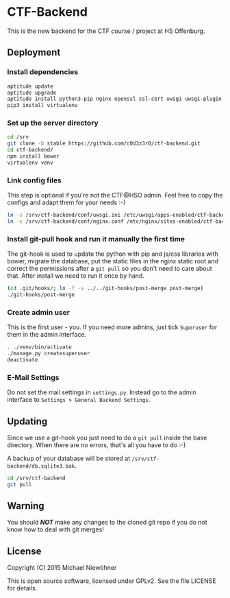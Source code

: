 # CTF-Backend

This is the new backend for the CTF course / project at HS Offenburg.


## Deployment

### Install dependencies

~~~sh
aptitude update
aptitude upgrade
aptitude install python3-pip nginx openssl ssl-cert uwsgi uwsgi-plugin-python3 nodejs-legacy npm
pip3 install virtualenv
~~~

### Set up the server directory

~~~sh
cd /srv
git clone -b stable https://github.com/c0d3z3r0/ctf-backend.git
cd ctf-backend/
npm install bower
virtualenv venv
~~~

### Link config files

This step is optional if you're not the CTF@HSO admin. Feel free to copy the
configs and adapt them for your needs :-)

~~~sh
ln -s /srv/ctf-backend/conf/uwsgi.ini /etc/uwsgi/apps-enabled/ctf-backend.ini
ln -s /srv/ctf-backend/conf/nginx.conf /etc/nginx/sites-enabled/ctf-backend
~~~

### Install git-pull hook and run it manually the first time

The git-hook is used to update the python with pip and js/css libraries with bower, migrate the database, put the static files in the nginx static root and correct the permissions after a `git pull` so you don't need to care about that. After install we need to run it once by hand.

~~~sh
(cd .git/hooks/; ln -f -s ../../git-hooks/post-merge post-merge)
./git-hooks/post-merge
~~~

### Create admin user

This is the first user - you. If you need more admins, just tick `Superuser` for them in the admin interface.

~~~sh
. ./venv/bin/activate
./manage.py createsuperuser
deactivate
~~~

### E-Mail Settings

Do not set the mail settings in `settings.py`. Instead go to the admin interface to `Settings > General Backend Settings`.

## Updating

Since we use a git-hook you just need to do a `git pull` inside the base directory. When there are no errors, that's all you have to do :-)

A backup of your database will be stored at `/srv/ctf-backend/db.sqlite3.bak`.

~~~sh
cd /srv/ctf-backend
git pull
~~~

## Warning

You should ***NOT*** make any changes to the cloned git repo if you do not know how to deal with git merges!

## License

Copyright (C) 2015 Michael Niewöhner

This is open source software, licensed under GPLv2. See the file LICENSE for details.
